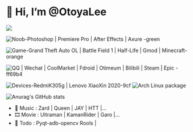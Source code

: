 # 🐍 Hi, I’m @OtoyaLee

![](https://img.shields.io/badge/python-3.10-blue?style=for-the—badge&logo=python&logoColor=green)

![Noob-Photoshop | Premiere Pro |  After Effects | Axure -green](https://img.shields.io/badge/Noob-Photoshop%20%7C%20Premiere%20Pro%20%7C%20%20After%20Effects%20%7C%20Axure-green)

![Game-Grand Theft Auto OL | Battle Field 1 | Half-Life | Gmod | Minecraft-orange](https://img.shields.io/badge/Game-Grand%20Theft%20Auto%20OL%20%7C%20Battle%20Field%201%20%7C%20Half--Life%20%7C%20Gmod%20%7C%20Minecraft-orange)

![QQ | Wechat | CoolMarket | Fdroid | Otimeum | Bilibili | Steam | Epic -ff69b4](https://img.shields.io/badge/Social-QQ%20%7C%20Wechat%20%7C%20CoolMarket%20%7C%20Fdroid%20%7C%20Otimeum%20%7C%20Bilibili%20%7C%20Steam%20%7C%20Epic%20-ff69b4)

![Devices-RedmiK305g | Lenovo XiaoXin 2020-9cf](https://img.shields.io/badge/Devices-RedmiK305g%20%7C%20Lenovo%20XiaoXin%2015-9cf?)
![Arch Linux package](https://img.shields.io/archlinux/v/core/x86_64/pacman?style=for-the-badge)

![Anurag's GitHub stats](https://github-readme-stats.vercel.app/api?username=OtoyaLee&theme=tokyonight&show_icons=true)
- 🎸 Music  : Zard | Queen | JAY | HTT |...
- 🎞 Movie  : Ultraman | KamanRider | Garo |...
- 📝 Todo   : Pyqt-adb-opencv Rools |
<!---
OtoyaLee/OtoyaLee is a ✨ special ✨ repository because its `README.md` (this file) appears on your GitHub profile.
You can click the Preview link to take a look at your changes.
--->
